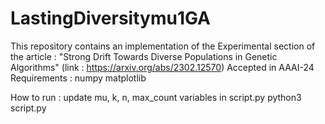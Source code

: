 # LastingDiversitymu1GA
This repository contains an implementation of the Experimental section of the article : 
"Strong Drift Towards Diverse Populations in Genetic Algorithms" (link : https://arxiv.org/abs/2302.12570)
Accepted in AAAI-24 
Requirements : 
	numpy 
 	matplotlib
  
How to run : 
	update mu, k, n, max_count variables in script.py 
 	python3 script.py
